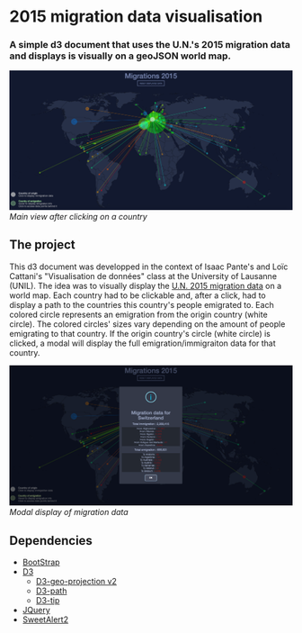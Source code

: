 # 2015 migration data visualisation
### A simple d3 document that uses the U.N.'s 2015 migration data and displays is visually on a geoJSON world map.

![](images/main_view.png)
*Main view after clicking on a country*

## The project
This d3 document was developped in the context of Isaac Pante's and Loïc Cattani's "Visualisation de données" class at the University of Lausanne (UNIL).
The idea was to visually display the [U.N. 2015 migration data](https://www.un.org/en/development/desa/population/migration/data/estimates2/estimates15.asp) on a world map. Each country had to be clickable and, after a click, had to display a path to the countries this country's people emigrated to. Each colored circle represents an emigration from the origin country (white circle). The colored circles' sizes vary depending on the amount of people emigrating to that country. If the origin country's circle (white circle) is clicked, a modal will display the full emigration/immigraiton data for that country. 

![](images/modal_view.png)
*Modal display of migration data*

## Dependencies
* [BootStrap](https://getbootstrap.com/)
* [D3](https://d3js.org/)
  * [D3-geo-projection v2](https://github.com/d3/d3-geo-projection)
  * [D3-path](https://github.com/d3/d3-path)
  * [D3-tip](https://github.com/caged/d3-tip)
* [JQuery](https://ajax.googleapis.com/ajax/libs/jquery/3.4.1/jquery.min.js)
* [SweetAlert2](https://sweetalert2.github.io/)

